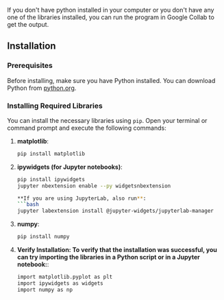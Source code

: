 If you don't have python installed in your computer or you don't have any one of the libraries installed, you can run the program in Google Collab to get the output.

## Installation

### Prerequisites

Before installing, make sure you have Python installed. You can download Python from [python.org](https://www.python.org/).

### Installing Required Libraries

You can install the necessary libraries using `pip`. Open your terminal or command prompt and execute the following commands:

1. **matplotlib**:
   ```bash
   pip install matplotlib

2. **ipywidgets (for Jupyter notebooks)**:
   ```bash
   pip install ipywidgets
   jupyter nbextension enable --py widgetsnbextension

   **If you are using JupyterLab, also run**:
   ```bash
   jupyter labextension install @jupyter-widgets/jupyterlab-manager

3. **numpy**:
   ```bash
   pip install numpy

4. **Verify Installation: To verify that the installation was successful, you can try importing the libraries in a Python script or in a Jupyter notebook:**:
   ```bash
   import matplotlib.pyplot as plt
   import ipywidgets as widgets
   import numpy as np

   
